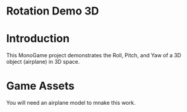 # Rotation Demo 3D

# Introduction
This MonoGame project demonstrates the Roll, Pitch, and Yaw of a 3D object (airplane) in 3D space.

# Game Assets
You will need an airplane model to mnake this work.

